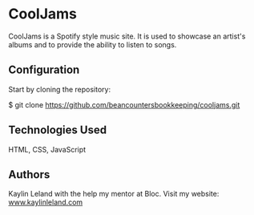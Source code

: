 # CoolJams

CoolJams is a Spotify style music site. It is used to showcase an artist's albums and to provide the ability to listen to songs.


## Configuration

Start by cloning the repository:

$ git clone https://github.com/beancountersbookkeeping/cooljams.git


## Technologies Used

HTML, CSS, JavaScript


## Authors

Kaylin Leland with the help my mentor at Bloc.
Visit my website: www.kaylinleland.com
